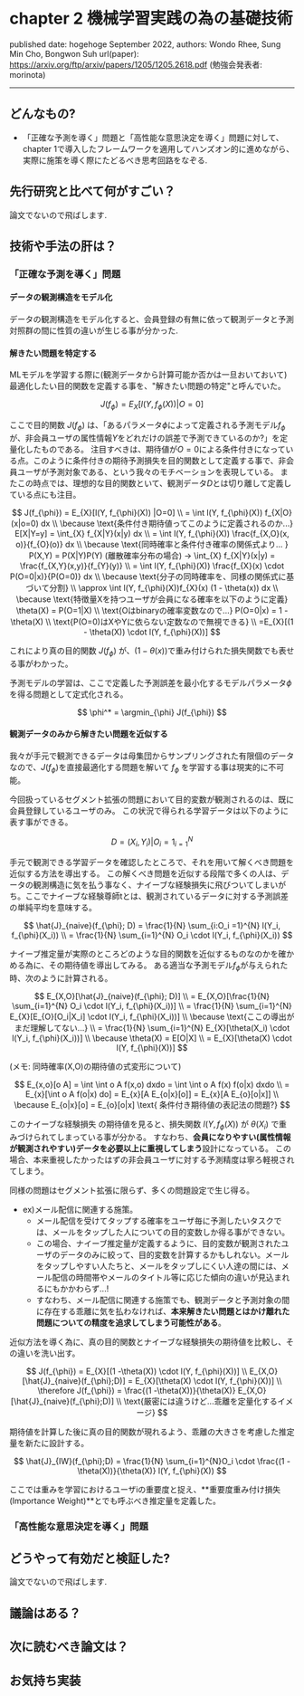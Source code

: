 # chapter 2 機械学習実践の為の基礎技術

published date: hogehoge September 2022,
authors: Wondo Rhee, Sung Min Cho, Bongwon Suh
url(paper): https://arxiv.org/ftp/arxiv/papers/1205/1205.2618.pdf
(勉強会発表者: morinota)

---

## どんなもの?

- 「正確な予測を導く」問題と「高性能な意思決定を導く」問題に対して、chapter 1で導入したフレームワークを適用してハンズオン的に進めながら、実際に施策を導く際にたどるべき思考回路をなぞる.

## 先行研究と比べて何がすごい？

論文でないので飛ばします.

## 技術や手法の肝は？

### 「正確な予測を導く」問題

#### データの観測構造をモデル化

データの観測構造をモデル化すると、会員登録の有無に依って観測データと予測対照群の間に性質の違いが生じる事が分かった.

#### 解きたい問題を特定する

MLモデルを学習する際に(観測データから計算可能か否かは一旦おいておいて)最適化したい目的関数を定義する事を、"解きたい問題の特定"と呼んでいた。

$$
J(f_{\phi}) = E_{X}[l(Y, f_{\phi}(X)) |O=0]
$$

ここで目的関数 $J(f_{\phi})$ は、「あるパラメータ$\phi$によって定義される予測モデル$f_{\phi}$が、非会員ユーザの属性情報$Y$をどれだけの誤差で予測できているのか?」を定量化したものである。
注目すべきは、期待値が$O=0$による条件付きになっている点。このように条件付きの期待予測損失を目的関数として定義する事で、非会員ユーザが予測対象である、という我々のモチベーションを表現している。
またこの時点では、理想的な目的関数といて、観測データ$D$とは切り離して定義している点にも注目。

$$
J(f_{\phi}) = E_{X}[l(Y, f_{\phi}(X)) |O=0]
\\
= \int l(Y, f_{\phi}(X)) f_{X|O}(x|o=0) dx
\\
\because \text{条件付き期待値ってこのように定義されるのか...} E[X|Y=y] = \int_{X} f_{X|Y}(x|y) dx
\\
= \int l(Y, f_{\phi}(X)) \frac{f_{X,O}(x, o)}{f_{O}(o)} dx
\\
\because \text{同時確率と条件付き確率の関係式より... } P(X,Y) = P(X|Y)P(Y) (離散確率分布の場合)
-> \int_{X} f_{X|Y}(x|y) = \frac{f_{X,Y}(x,y)}{f_{Y}(y)}
\\
= \int l(Y, f_{\phi}(X)) \frac{f_{X}(x) \cdot P(O=0|x)}{P(O=0)} dx
\\
\because \text{分子の同時確率を、同様の関係式に基づいて分割}
\\
\approx  \int l(Y, f_{\phi}(X))f_{X}(x) (1 - \theta(x)) dx
\\
\because \text{特徴量Xを持つユーザが会員になる確率を以下のように定義} \theta(X) = P(O=1|X)
\\
\text{Oはbinaryの確率変数なので...}  P(O=0|x) = 1 - \theta(X)
\\
\text{P(O=0)はXやYに依らない定数なので無視できる}
\\
=E_{X}[(1 - \theta(X)) \cdot  l(Y, f_{\phi}(X))]
$$

これにより真の目的関数 $J(f_{\phi})$ が、$(1 - \theta(x))$で重み付けられた損失関数でも表せる事がわかった。

予測モデルの学習は、ここで定義した予測誤差を最小化するモデルパラメータ$\phi$を得る問題として定式化される。

$$
\phi^* = \argmin_{\phi} J(f_{\phi})
$$

#### 観測データのみから解きたい問題を近似する

我々が手元で観測できるデータは母集団からサンプリングされた有限個のデータなので、$J(f_{\phi})$を直接最適化する問題を解いて $f_{\phi}$ を学習する事は現実的に不可能。

今回扱っているセグメント拡張の問題において目的変数が観測されるのは、既に会員登録しているユーザのみ。
この状況で得られる学習データは以下のように表す事ができる。

$$
D = {(X_i, Y_i) | O_i = 1}_{i=1}^{N}
$$

手元で観測できる学習データを確認したところで、それを用いて解くべき問題を近似する方法を導出する。
この解くべき問題を近似する段階で多くの人は、データの観測構造に気を払う事なく、ナイーブな経験損失に飛びついてしまいがち。ここでナイーブな経験尊師tとは、観測されているデータに対する予測誤差の単純平均を意味する。

$$
\hat{J}_{naive}(f_{\phi}; D) = \frac{1}{N} \sum_{i:O_i =1}^{N} l(Y_i, f_{\phi}(X_i))
\\
= \frac{1}{N} \sum_{i=1}^{N} O_i \cdot l(Y_i, f_{\phi}(X_i))
$$

ナイーブ推定量が実際のところどのような目的関数を近似するものなのかを確かめる為に、その期待値を導出してみる。
ある適当な予測モデル$f_{\phi}$が与えられた時、次のように計算される。

$$
E_{X,O}[\hat{J}_{naive}(f_{\phi}; D)]
\\
= E_{X,O}[\frac{1}{N} \sum_{i=1}^{N} O_i \cdot l(Y_i, f_{\phi}(X_i))]
\\
= \frac{1}{N} \sum_{i=1}^{N} E_{X}[E_{O}[O_i|X_i] \cdot l(Y_i, f_{\phi}(X_i))]
\\
\because \text{ここの導出がまだ理解してない...}
\\
= \frac{1}{N} \sum_{i=1}^{N} E_{X}[\theta(X_i) \cdot l(Y_i, f_{\phi}(X_i))]
\\
\because \theta(X) = E[O|X]
\\
= E_{X}[\theta(X) \cdot l(Y, f_{\phi}(X))]
$$

(メモ: 同時確率(X,O)の期待値の式変形について)

$$
E_{x,o}[o A] = \int \int o A f(x,o) dxdo = \int \int o A f(x) f(o|x) dxdo
\\
= E_{x}[\int o A f(o|x) do] = E_{x}[A E_{o|x}[o]]
= E_{x}[A E_{o}[o|x]]
\\
\because E_{o|x}[o] = E_{o}[o|x] \text{ 条件付き期待値の表記法の問題?}
$$

このナイーブな経験損失 の期待値を見ると、損失関数 $l(Y, f_{\phi}(X))$ が $\theta(X_i)$ で重みづけられてしまっている事が分かる。
すなわち、**会員になりやすい(属性情報が観測されやすい)データを必要以上に重視してしまう**設計になっている。
この場合、本来重視したかったはずの非会員ユーザに対する予測精度は寧ろ軽視されてしまう。

同様の問題はセグメント拡張に限らず、多くの問題設定で生じ得る。

- ex)メール配信に関連する施策。
  - メール配信を受けてタップする確率をユーザ毎に予測したいタスクでは、メールをタップした人についての目的変数しか得る事ができない。
  - この場合、ナイーブ推定量が定義するように、目的変数が観測されたユーザのデータのみに絞って、目的変数を計算するかもしれない。メールをタップしやすい人たちと、メールをタップしにくい人達の間には、メール配信の時間帯やメールのタイトル等に応じた傾向の違いが見込まれるにもかかわらず...!
  - すなわち、メール配信に関連する施策でも、観測データと予測対象の間に存在する乖離に気を払わなければ、**本来解きたい問題とはかけ離れた問題についての精度を追求してしまう可能性がある**。

近似方法を導く為に、真の目的関数とナイーブな経験損失の期待値を比較し、その違いを洗い出す。

$$
J(f_{\phi}) = E_{X}[(1 -\theta(X)) \cdot l(Y, f_{\phi}(X))]
\\
E_{X,O}[\hat{J}_{naive}(f_{\phi};D)] = E_{X}[\theta(X) \cdot l(Y, f_{\phi}(X))]
\\
\therefore J(f_{\phi}) = \frac{(1 -\theta(X))}{\theta(X)} E_{X,O}[\hat{J}_{naive}(f_{\phi};D)]
\\
\text{厳密には違うけど...乖離を定量化するイメージ}
$$

期待値を計算した後に真の目的関数が現れるよう、乖離の大きさを考慮した推定量を新たに設計する。

$$
\hat{J}_{IW}(f_{\phi};D)
= \frac{1}{N} \sum_{i=1}^{N}O_i \cdot \frac{(1 -\theta(X))}{\theta(X)} l(Y, f_{\phi}(X))
$$

ここでは重みを学習におけるユーザiの重要度と捉え、**重要度重み付け損失(Importance Weight)**とでも呼ぶべき推定量を定義した。

### 「高性能な意思決定を導く」問題

## どうやって有効だと検証した?

論文でないので飛ばします.

## 議論はある？

## 次に読むべき論文は？

## お気持ち実装
